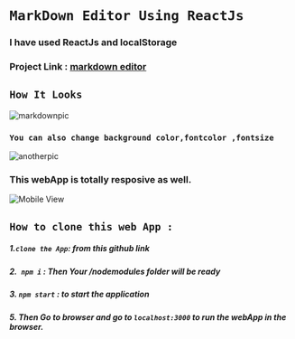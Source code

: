 # `MarkDown Editor Using ReactJs`

### I have used ReactJs and localStorage 

### Project Link : [markdown editor](https://ratul721143.github.io/MarkDownEditorUsingReactJs/)

## `How It Looks `
![markdownpic](https://user-images.githubusercontent.com/50637985/127764301-f85132b0-8b84-4e9e-96fc-948a6125d5fa.png)

### `You can also change background color,fontcolor ,fontsize `
![anotherpic](https://user-images.githubusercontent.com/50637985/127764369-ba52b015-7b3c-4694-8c44-e35417774f08.png)

### This webApp is totally resposive as well.
![Mobile View](https://user-images.githubusercontent.com/50637985/127764725-8c0252fd-b99d-4ac1-b78b-360751d480f3.png)



## `How to clone this web App :`
##### 1.`clone the App`: from this github link
##### 2.` npm i` : Then Your /nodemodules folder will be ready
##### 3. `npm start` : to start the application 
##### 5. Then Go to browser and go to `localhost:3000` to run the webApp in the browser.
